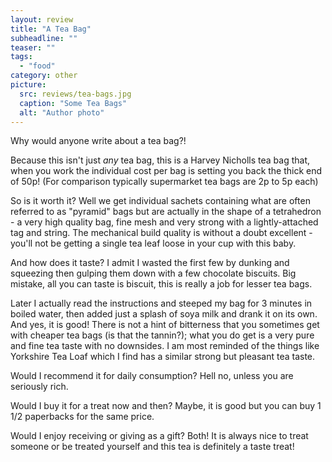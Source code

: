```yaml
---
layout: review
title: "A Tea Bag"
subheadline: ""
teaser: ""
tags:
  - "food"
category: other
picture:
  src: reviews/tea-bags.jpg
  caption: "Some Tea Bags"
  alt: "Author photo"
---
```


Why would anyone write about a tea bag?!

Because this isn't just *any* tea bag, this is a Harvey Nicholls tea bag that, when you work the individual cost per bag is setting you back the
thick end of 50p! (For comparison typically supermarket tea bags are 2p to 5p each)

So is it worth it? Well we get individual sachets containing what are often referred to as "pyramid" bags but are actually in
the shape of a tetrahedron - a very high quality bag, fine mesh and very strong with a lightly-attached tag and string. 
The mechanical build quality is without a doubt excellent - you'll not be getting a single tea leaf loose in your cup with this baby.

And how does it taste? I admit I wasted the first few by dunking and squeezing then gulping them down with a few chocolate biscuits.
Big mistake, all you can taste is biscuit, this is really a job for lesser tea bags.

Later I actually read the instructions and steeped my bag for 3 minutes in boiled water, then added just a splash of
soya milk and drank it on its own. And yes, it is good! There is not a hint of bitterness that you sometimes get with
cheaper tea bags (is that the tannin?); what you do get is a very pure and fine tea taste with no downsides. I am most
reminded of the things like Yorkshire Tea Loaf which I find has a similar strong but pleasant tea taste.

Would I recommend it for daily consumption? Hell no, unless you are seriously rich.

Would I buy it for a treat now and then? Maybe, it is good but you can buy 1 1/2 paperbacks for the same price.

Would I enjoy receiving or giving as a gift? Both! It is always nice to treat someone or be treated yourself and this
tea is definitely a taste treat!
